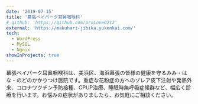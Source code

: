 ```yaml
---
date: '2019-07-15'
title: '幕張ベイパーク耳鼻咽喉科'
# github: 'https://github.com/proLove0212'
external: 'https://makuhari-jibika.yukenkai.com/'
tech:
  - WordPress
  - MySQL
  - Ngnix
showInProjects: true
---
```


幕張ベイパーク耳鼻咽喉科は、美浜区、海浜幕張の皆様の健康を守るみみ・はな・のどのかかりつけ医院です。重症な花粉症の方へのゾレア皮下注射や発熱外来、コロナワクチン予防接種、CPUP治療、睡眠時無呼吸症候群など、幅広く診療を行います。お悩みの症状がありましたら、お気軽にご相談ください。

